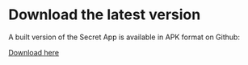 # Download the latest version

A built version of the Secret App is available in APK format on Github:

[Download here](https://github.com/dogriffiths/SecretApp/tree/master/latest)
